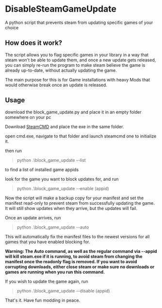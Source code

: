 # DisableSteamGameUpdate
A python script that prevents steam from updating specific games of your choice

## How does it work?

The script allows you to flag specific games in your library in a way that steam won't be able to update them, and once a new update gets released, you can simply re-run the program to make steam believe the game is already up-to-date, without actually updating the game.

The main purpose for this is for Game installations with heavy Mods that would otherwise break once an update is released.

## Usage

download the block_game_update.py and place it in an empty folder somewhere on your pc

Download [SteamCMD](https://developer.valvesoftware.com/wiki/SteamCMD) and place the exe in the same folder.

open cmd.exe, navigate to that folder and launch steamcmd one to initialize it.

then run 

> python .\block_game_update --list 

to find a list of installed game appids

look for the game you want to block updates for, and run

> python .\block_game_update --enable (appid)

Now the script will make a backup copy for your manifest and set the manifest read-only to prevent steam from successfully updating the game. It will still show updates when they arrive, but the updates will fail.

Once an update arrives, run

> python .\block_game_update --auto

This will automatically fix the manifest files to the newest versions for all games that you have enabled blocking for.

**Warning: The Auto command, as well as the regular command via --appid will kill steam.exe if it is running, to avoid steam from changing the manifest once the readonly flag is removed. If you want to avoid corrupting downloads, either close steam or make sure no downloads or games are running when you run this command.**

If you wish to update the game again, run

> python .\block_game_update --disable (appid)

That's it. Have fun modding in peace.
